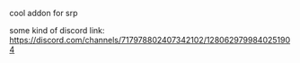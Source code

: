 cool addon for srp

some kind of discord link:
https://discord.com/channels/717978802407342102/1280629799840251904
